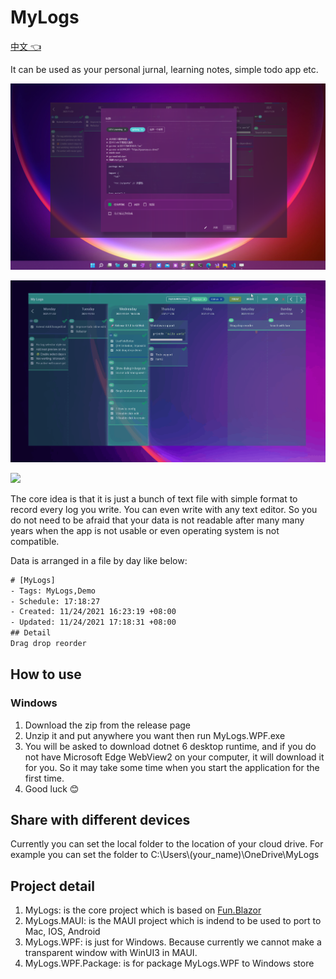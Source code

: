 # MyLogs

[中文 👈](./README.cn.md)

It can be used as your personal jurnal, learning notes, simple todo app etc.

![](./Assets/mylogs-on-window11.png)

![](./Assets/mylogs-change-color.gif)

![](./Assets/mylogs-basic-demo.gif)


The core idea is that it is just a bunch of text file with simple format to record every log you write. You can even write with any text editor. So you do not need to be afraid that your data is not readable after many many years when the app is not usable or even operating system is not compatible.

Data is arranged in a file by day like below:

```txt
# [MyLogs]
- Tags: MyLogs,Demo
- Schedule: 17:18:27
- Created: 11/24/2021 16:23:19 +08:00
- Updated: 11/24/2021 17:18:31 +08:00
## Detail
Drag drop reorder
```


## How to use

### Windows

1. Download the zip from the release page
2. Unzip it and put anywhere you want then run MyLogs.WPF.exe
3. You will be asked to download dotnet 6 desktop runtime, and if you do not have Microsoft Edge WebView2 on your computer, it will download it for you. So it may take some time when you start the application for the first time.
4. Good luck 😊

## Share with different devices

Currently you can set the local folder to the location of your cloud drive. For example you can set the folder to C:\Users\\(your_name)\OneDrive\MyLogs


## Project detail

1. MyLogs: is the core project which is based on [Fun.Blazor](https://github.com/slaveOftime/Fun.Blazor)
2. MyLogs.MAUI: is the MAUI project which is indend to be used to port to Mac, IOS, Android
3. MyLogs.WPF: is just for Windows. Because currently we cannot make a transparent window with WinUI3 in MAUI.
4. MyLogs.WPF.Package: is for package MyLogs.WPF to Windows store
